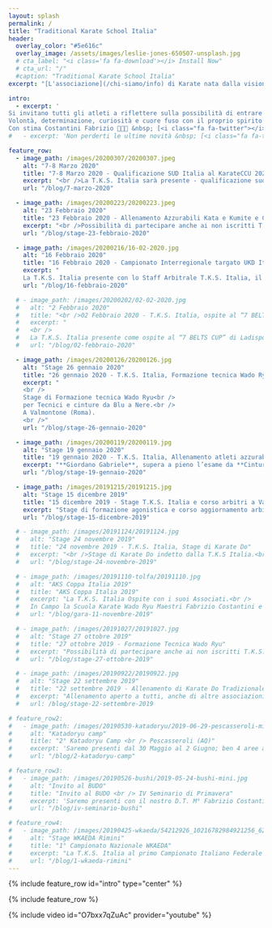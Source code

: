 ```yaml
---
layout: splash
permalink: /
title: "Traditional Karate School Italia"
header:
  overlay_color: "#5e616c"
  overlay_image: /assets/images/leslie-jones-650507-unsplash.jpg
  # cta_label: "<i class='fa fa-download'></i> Install Now"
  # cta_url: "/"
  #caption: "Traditional Karate School Italia"
excerpt: "[L'associazione](/chi-siamo/info) di Karate nata dalla visione del<br /> D.T. Maestro Costantini Fabrizio C. Nera 6° Dan."

intro:
  - excerpt: '
Si invitano tutti gli atleti a riflettere sulla possibilità di entrare a far parte del TEAM Azzurrabili T.K.S. Italia.<br />
Volontà, determinazione, curiosità e cuore fuso con il proprio spirito e quello di gruppo sono i fattori essenziali per affrontare tale percorso che sicuramente incrementerà di molto la vostra personale Maturitá Marziale, preziosa per il proseguo nel Do del Karate Tradizionale che durerá per tutta la vita.<br />
Con stima Costantini Fabrizio 🥋👊🥋 &nbsp; [<i class="fa fa-twitter"></i> @contatti](https://www.tksitalia.it/chi-siamo/contatti/){: .btn .btn--twitter}'
#   - excerpt: 'Non perderti le ultime novità &nbsp; [<i class="fa fa-twitter"></i> @mmistakes](https://twitter.com/mmistakes){: .btn .btn--twitter}'

feature_row:
  - image_path: /images/20200307/20200307.jpeg
    alt: "7-8 Marzo 2020"
    title: "7-8 Marzo 2020 - Qualificazione SUD Italia al KarateCCU 2020"
    excerpt: "<br />La T.K.S. Italia sarà presente - qualificazione sud italia al campionato confederale unificato 2020"
    url: "/blog/7-marzo-2020"

  - image_path: /images/20200223/20200223.jpeg
    alt: "23 Febbraio 2020"
    title: "23 Febbraio 2020 - Allenamento Azzurabili Kata e Kumite e Corso aggiornamento Arbitri."
    excerpt: "<br />Possibilità di partecipare anche ai non iscritti T.K.S. Italia e a tutti gli iscritti non Azzurabili."
    url: "/blog/stage-23-febbraio-2020"

  - image_path: /images/20200216/16-02-2020.jpg
    alt: "16 Febbraio 2020"
    title: "16 Febbraio 2020 - Campionato Interregionale targato UKD Italia e TKA Italia"
    excerpt: "
    La T.K.S. Italia presente con lo Staff Arbitrale T.K.S. Italia, il M°. Costantini Gianni ed il M°. Francesconi Luca."
    url: "/blog/16-febbraio-2020"

  # - image_path: /images/20200202/02-02-2020.jpg
  #   alt: "2 Febbraio 2020"
  #   title: "<br />02 Febbraio 2020 - T.K.S. Italia, ospite al “7 BELTS CUP” "
  #   excerpt: "
  #   <br />
  #   La T.K.S. Italia presente come ospite al “7 BELTS CUP” di Ladispoli Roma presso l’Istituto Comprensivo Corrado Melone"
  #   url: "/blog/02-febbraio-2020"

  - image_path: /images/20200126/20200126.jpg
    alt: "Stage 26 gennaio 2020"
    title: "26 gennaio 2020 - T.K.S. Italia, Formazione tecnica Wado Ryu"
    excerpt: "
    <br />
    Stage di Formazione tecnica Wado Ryu<br />
    per Tecnici e cinture da Blu a Nere.<br />
    A Valmontone (Roma).
    <br />"
    url: "/blog/stage-26-gennaio-2020"

  - image_path: /images/20200119/20200119.jpg
    alt: "Stage 19 gennaio 2020"
    title: "19 gennaio 2020 - T.K.S. Italia, Allenamento atleti azzurabili e corso di aggiornamento arbitri"
    excerpt: "**Giordano Gabriele**, supera a pieno l’esame da **Cintura Nera 1^ Dan** della Commissione Tecnica T.K.S. Italia"
    url: "/blog/stage-19-gennaio-2020"

  - image_path: /images/20191215/20191215.jpg
    alt: "Stage 15 dicembre 2019"
    title: "15 dicembre 2019 - Stage T.K.S. Italia e corso arbitri a Valmontone (Roma)"
    excerpt: "Stage di formazione agonistica e corso aggiornamento arbitri.<br /> Con i Docenti T.K.S.Italia Costantini Fabrizio, Bruni Luigi e Vittorini Eugenio."
    url: "/blog/stage-15-dicembre-2019"

  # - image_path: /images/20191124/20191124.jpg
  #   alt: "Stage 24 novembre 2019"
  #   title: "24 novembre 2019 - T.K.S. Italia, Stage di Karate Do"
  #   excerpt: "<br />Stage di Karate Do indetto dalla T.K.S Italia.<br /> <br />Con i nostri Docenti  Costantini Fabrizio, Bruni Luigi e Vittorini Eugenio."
  #   url: "/blog/stage-24-novembre-2019"

  # - image_path: /images/20191110-tolfa/20191110.jpg
  #   alt: "AKS Coppa Italia 2019"
  #   title: "AKS Coppa Italia 2019"
  #   excerpt: "La T.K.S. Italia Ospite con i suoi Associati.<br />
  #   In Campo la Scuola Karate Wado Ryu Maestri Fabrizio Costantini e Gianni Costantini, Scuola karate Wado Ryu M. Francesconi Luca e Martini Doriano, Funakoshi Karate Sora con il suo D.T. Bruni Luigi ed il M. Rocca Pietro."
  #   url: "/blog/gara-11-novembre-2019"

  # - image_path: /images/20191027/20191027.jpg
  #   alt: "Stage 27 ottobre 2019"
  #   title: "27 ottobre 2019 - Formazione Tecnica Wado Ryu"
  #   excerpt: "Possibilità di partecipare anche ai non iscritti T.K.S. Italia e a tutti gli iscritti non Azzurabili.<br /><br/>"
  #   url: "/blog/stage-27-ottobre-2019"

  # - image_path: /images/20190922/20190922.jpg
  #   alt: "Stage 22 settembre 2019"
  #   title: "22 settembre 2019 - Allenamento di Karate Do Tradizionale"
  #   excerpt: "Allenamento aperto a tutti, anche di altre associazioni sportive.<br />Lezione di Goshindo.<br />"
  #   url: /blog/stage-22-settembre-2019

# feature_row2:
#   - image_path: /images/20190530-katadoryu/2019-06-29-pescasseroli-mini.jpg
#     alt: "Katadoryu camp"
#     title: "2° Katadoryu Camp <br /> Pescasseroli (AQ)"
#     excerpt: 'Saremo presenti dal 30 Maggio al 2 Giugno; ben 4 aree all aperto, 3 aree tatami, più di 100 ore di lezione con ottimi docenti e tanti ragazzi a Pescasseroli (AQ)'
#     url: "/blog/2-katadoryu-camp"

# feature_row3:
#   - image_path: /images/20190526-bushi/2019-05-24-bushi-mini.jpg
#     alt: "Invito al BUDO"
#     title: "Invito al BUDO <br /> IV Seminario di Primavera"
#     excerpt: 'Saremo presenti con il nostro D.T. M° Fabrizio Costantini Primo appuntamento i giorni 25 e 26 Maggio 2019 Seminario di Karate Do e Wado Ryu a Roma presso A.S.D. BUSHI'
#     url: "/blog/iv-seminario-bushi"

# feature_row4:
#   - image_path: /images/20190425-wkaeda/54212926_10216782984921256_6236519335309869056_n.jpg
#     alt: "Stage WKAEDA Rimini"
#     title: "1° Campionato Nazionale WKAEDA"
#     excerpt: "La T.K.S. Italia al primo Campionato Italiano Federale di Karate siglato WKAEDA il 25.04.2019. T. K. S. Italia 3° classificata, riportando a casa ben 8 Medaglie d'ORO, 7 Medaglie di ARGENTO e 6 Medaglie di BRONZO"
#     url: "/blog/1-wkaeda-rimini"
---
```


<!-- ### News
* [1° Campionato Nazionale WKAEDA: Classifica Società la T. K. S. Italia 3° classificata]({{ site.url }}{{ site.baseurl }}/blog/1-wkaeda-rimini){: .btn}
* [Saremo presenti il 26 Maggio 2019 Seminario di Karate Do e Wado Ryu a Morlupo (Roma) presso A.S.D. BUSHI]({{ site.url }}{{ site.baseurl }}/blog/iv-seminario-bushi){: .btn} -->

{% include feature_row id="intro" type="center" %}

{% include feature_row %}


<!-- {% include feature_row id="feature_row2" type="left" %}

{% include feature_row id="feature_row3" type="right" %}

{% include feature_row id="feature_row4" type="left" %} -->

{% include video id="O7bxx7qZuAc" provider="youtube" %}
